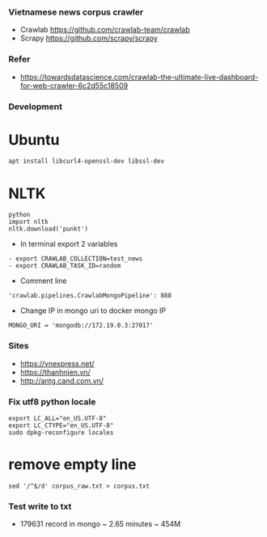 ### Vietnamese news corpus crawler

- Crawlab https://github.com/crawlab-team/crawlab
- Scrapy https://github.com/scrapy/scrapy

### Refer

- https://towardsdatascience.com/crawlab-the-ultimate-live-dashboard-for-web-crawler-6c2d55c18509

### Development

# Ubuntu

```
apt install libcurl4-openssl-dev libssl-dev
```

# NLTK

```
python
import nltk
nltk.download('punkt')
```

- In terminal export 2 variables

```
- export CRAWLAB_COLLECTION=test_news
- export CRAWLAB_TASK_ID=random
```

- Comment line

```
'crawlab.pipelines.CrawlabMongoPipeline': 888
```

- Change IP in mongo uri to docker mongo IP

```
MONGO_URI = 'mongodb://172.19.0.3:27017'
```

### Sites

- https://vnexpress.net/
- https://thanhnien.vn/
- http://antg.cand.com.vn/

### Fix utf8 python locale

```
export LC_ALL="en_US.UTF-8"
export LC_CTYPE="en_US.UTF-8"
sudo dpkg-reconfigure locales
```

# remove empty line

```
sed '/^$/d' corpus_raw.txt > corpus.txt
```

### Test write to txt

- 179631 record in mongo ~ 2.65 minutes ~ 454M
